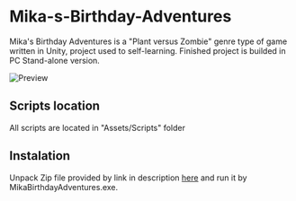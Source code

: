 # Mika-s-Birthday-Adventures
Mika's Birthday Adventures is a "Plant versus Zombie" genre type of game written in Unity, project used to self-learning. Finished project is builded in PC Stand-alone version.

![Preview](preview/PvZPreview.gif)

## Scripts location
All scripts are located in "Assets/Scripts" folder

## Instalation
Unpack Zip file provided by link in description [here](https://kustlik.itch.io/mikas-birthday-adventures) and run it by MikaBirthdayAdventures.exe.
